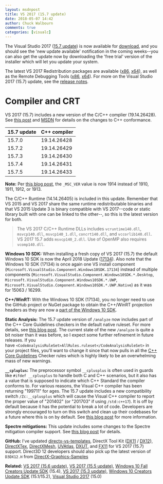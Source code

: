 ```yaml
---
layout: msdnpost
title: VS 2017 (15.7 update)
date: 2018-05-07 14:42
author: Chuck Walbourn
comments: true
categories: [visualc]
---
```

The Visual Studio 2017 (<a href="https://devblogs.microsoft.com/visualstudio/visual-studio-2017-version-15-7-and-version-15-8-preview-1/">15.7 update</a>) is now available for <a href="https://www.visualstudio.com/downloads/">download</a>, and you should see the 'new update available' notification in the coming weeks--you can also get the update now by downloading the 'free trial' version of the installer which will let you update your system.
<!--more-->

The latest VS 2017 Redistribution packages are available (<a href="https://aka.ms/vs/15/release/VC_redist.x86.exe">x86</a>, <a href="https://aka.ms/vs/15/release/VC_redist.x64.exe">x64</a>), as well as the Remote Debugging Tools (<a href="https://aka.ms/vs/15/release/RemoteTools.x86ret.enu.exe">x86</a>, <a href="https://aka.ms/vs/15/release/RemoteTools.amd64ret.enu.exe">x64</a>). For more on the Visual Studio 2017 (15.7) update, see the <a href="https://docs.microsoft.com/en-us/visualstudio/releasenotes/vs2017-relnotes">release notes</a>.

<h1>Compiler and CRT</h1>

VS 2017 (15.7) includes a new version of the C/C++ complier (19.14.26428). See <a href="https://devblogs.microsoft.com/cppblog/announcing-msvc-conforms-to-the-c-standard/">this post</a> and <a href="https://docs.microsoft.com/en-us/visualstudio/releasenotes/vs2017-relnotes#visual-c-improvements">MSDN</a> for details on the changes to C++ conformance.

15.7 update | C++ compiler
--|--
15.7.0 | 19.14.26428
15.7.2 | 19.14.26429
15.7.3 | 19.14.26430
15.7.4 | 19.14.26431
15.7.5 | 19.14.26433

<strong>Note:</strong> Per <a href="https://devblogs.microsoft.com/cppblog/visual-c-compiler-version/">this blog post</a>, the ``_MSC_VER`` value is now 1914 instead of 1910, 1911, 1912, or 1913.

The C/C++ Runtime (14.14.26405) is included in this update. Remember that VS 2015 and VS 2017 share the same runtime redistributable binaries and that VS 2015 Update 3 is binary compatible with VS 2017--code or static library built with one can be linked to the other--, so this is the latest version for both.

> The VS 2017 C/C++ Runtime DLLs includes ``vcruntime140.dll``, ``msvcp140.dll``, ``msvcp140_1.dll``, ``concrt140.dll``, and ``vccorlib140.dll``. VS 2017 15.7 adds ``msvcp140_2.dll``. Use of OpenMP also requires ``vcomp140.dll``.

<strong>Windows 10 SDK:</strong> When installing a fresh copy of VS 2017 (15.7) the default Windows 10 SDK is now the April 2018 Update (<a href="https://walbourn.github.io/windows-10-april-2018-update-sdk/">17134</a>). Also note that the Windows 10 SDK (17134) is once again one VS install component (<code>Microsoft.VisualStudio.Component.Windows10SDK.17134</code>) instead of multiple components (``Microsoft.VisualStudio.Component.Windows10SDK.*.Desktop``, ``Microsoft.VisualStudio.Component.Windows10SDK.*.UWP``, ``Microsoft.VisualStudio.Component.Windows10SDK.*.UWP.Native``) as it was for 15063 / 16299.

<strong>C++/WinRT:</strong> With the Windows 10 SDK (17134), you no longer need to use the GitHub project or NuGet package to obtain the C++/WinRT projection headers as they are now a <a href="https://devblogs.microsoft.com/cppblog/cppwinrt-is-now-included-the-windows-sdk/">part of the Windows 10 SDK</a>.

<strong>Static Analysis:</strong> The 15.7 update version of <code>/analyze</code> now includes part of the C++ Core Guidelines checkers in the default native ruleset. For more details, see <a href="https://devblogs.microsoft.com/cppblog/c-code-analysis-improvements-for-visual-studio-2017-15-7-preview-1/">this blog post</a>. The current state of the new <code>/analyze</code> is quite a bit noiser than it was before, so I expect some further refinement in future releases. If you have ``<CodeAnalysisRuleSet>AllRules.ruleset</CodeAnalysisRuleSet>`` in your project files, you'll want to change it since that now pulls in all the <a href="https://github.com/isocpp/CppCoreGuidelines">C++ Core Guidelines</a> Checker rules which is highly likely to be an overwhelming mass of new warnings.

<strong>``__cpluplus``:</strong> The preprocessor symbol ``__cplusplus`` is often used in guards like ``#ifdef __cplusplus`` to handle both C and C++ scenarios, but it also has a value that is supposed to indicate which C++ Standard the compiler conforms to. For various reasons, the Visual C++ compiler has been returning "199711" for ages. The 15.7 update includes a new compatibility switch ``/Zc:__cplusplus`` which will cause the Visual C++ compiler to report the proper value of "201402" (or "201703" if using <code>/std:c++17</code>). It is off by default because it has the potential to break a lot of code. Developers are strongly encouraged to turn on this switch and clean up their codebases for a future where this is on by default. See <a href="https://devblogs.microsoft.com/cppblog/msvc-now-correctly-reports-__cplusplus/">this blog post</a> for more information.

<strong>Spectre mitigations:</strong> This update includes some changes to the Spectre mitigation compiler support. See <a href="https://devblogs.microsoft.com/cppblog/spectre-diagnostic-in-visual-studio-2017-version-15-7-preview-4/">this blog post</a> for details.

<strong>GitHub:</strong> I've updated <a href="https://github.com/walbourn/directx-vs-templates/releases">directx-vs-templates</a>, DirectX Tool Kit (<a href="https://github.com/Microsoft/DirectXTK/releases">DX11</a> / <a href="https://github.com/Microsoft/DirectXTK12/releases">DX12</a>), <a href="https://github.com/Microsoft/DirectXTex/releases">DirectXTex</a>, <a href="https://github.com/Microsoft/DirectXMesh/releases">DirectXMesh</a>, <a href="https://github.com/Microsoft/UVAtlas/releases">UVAtlas</a>, <a href="https://github.com/Microsoft/DXUT/releases">DXUT</a>, and <a href="https://github.com/Microsoft/FX11/releases">FX11</a> for VS 2017 (15.7) support. Direct3D 12 developers should also pick up the latest version of <code>D3DX12.H</code> from <a href="https://github.com/Microsoft/DirectX-Graphics-Samples/blob/master/Libraries/D3DX12/d3dx12.h">DirectX-Graphics-Samples</a>

<strong>Related:</strong> <a href="https://walbourn.github.io/vs-2017-15-6-update/">VS 2017 (15.6 update)</a>, <a href="https://walbourn.github.io/vs-2017-15-5-update/">VS 2017 (15.5 update)</a>, <a href="https://walbourn.github.io/windows-10-fall-creators-update-sdk/">Windows 10 Fall Creators Update SDK</a> (15.4), <a href="https://walbourn.github.io/visual-studio-2017-15-3-update/">VS 2017 (15.3 update)</a>, <a href="https://walbourn.github.io/windows-10-creators-update-sdk/">Windows 10 Creators Update SDK</a> (15.1/15.2), <a href="https://walbourn.github.io/visual-studio-2017/">Visual Studio 2017</a> (15.0)

